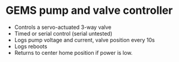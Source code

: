# GEMS pump and valve controller

* Controls a servo-actuated 3-way valve
* Timed or serial control (serial untested)
* Logs pump voltage and current, valve position every 10s
* Logs reboots
* Returns to center home position if power is low.
